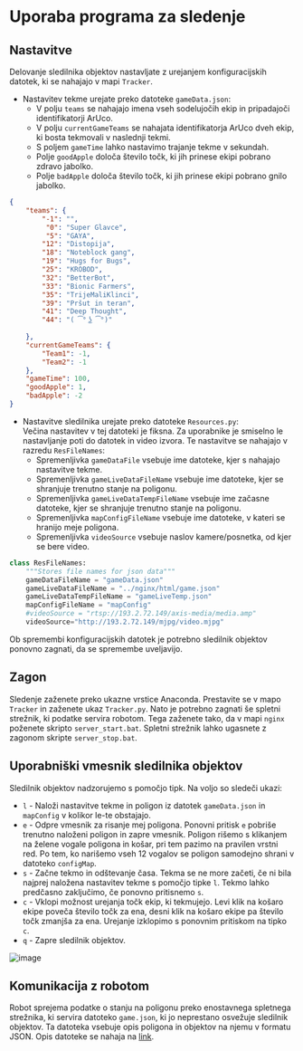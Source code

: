 Uporaba programa za sledenje
================================

## Nastavitve
Delovanje sledilnika objektov nastavljate z urejanjem konfiguracijskih datotek, ki se nahajajo v mapi ``Tracker``.
* Nastavitev tekme urejate preko datoteke ``gameData.json``:
  * V polju ``teams`` se nahajajo imena vseh sodelujočih ekip in pripadajoči identifikatorji ArUco.
  * V polju ``currentGameTeams`` se nahajata identifikatorja ArUco dveh ekip, ki bosta tekmovali v naslednji tekmi.
  * S poljem ``gameTime`` lahko nastavimo trajanje tekme v sekundah.
  * Polje ``goodApple`` določa število točk, ki jih prinese ekipi pobrano zdravo jabolko.
  * Polje ``badApple`` določa število točk, ki jih prinese ekipi pobrano gnilo jabolko.
```json
{
    "teams": {
        "-1": "",
         "0": "Super Glavce",
         "5": "GAYA",
        "12": "Distopija",
        "18": "Noteblock gang",
        "19": "Hugs for Bugs",
        "25": "KROBOD",
        "32": "BetterBot",
        "33": "Bionic Farmers",
        "35": "TrijeMaliKlinci",
        "39": "Pršut in teran",
        "41": "Deep Thought",
        "44": "( ͡° ͜ʖ ͡°)"
		
    },
    "currentGameTeams": {
        "Team1": -1,
        "Team2": -1
    },
    "gameTime": 100,
    "goodApple": 1,
    "badApple": -2
}
```

* Nastavitve sledilnika urejate preko datoteke ``Resources.py``:  
  Večina nastavitev v tej datoteki je fiksna. Za uporabnike je smiselno le nastavljanje poti do datotek in video izvora.
  Te nastavitve se nahajajo v razredu ``ResFileNames``:
  * Spremenljivka ``gameDataFile`` vsebuje ime datoteke, kjer s nahajajo nastavitve tekme.
  * Spremenljivka ``gameLiveDataFileName`` vsebuje ime datoteke, kjer se shranjuje trenutno stanje na poligonu.
  * Spremenljivka ``gameLiveDataTempFileName`` vsebuje ime začasne datoteke, kjer se shranjuje trenutno stanje na poligonu.
  * Spremenljivka ``mapConfigFileName`` vsebuje ime datoteke, v kateri se hranijo meje poligona.
  * Spremenljivka ``videoSource`` vsebuje naslov kamere/posnetka, od kjer se bere video.
```python
class ResFileNames:
    """Stores file names for json data"""
    gameDataFileName = "gameData.json"
    gameLiveDataFileName = "../nginx/html/game.json"
    gameLiveDataTempFileName = "gameLiveTemp.json"
    mapConfigFileName = "mapConfig"
    #videoSource = "rtsp://193.2.72.149/axis-media/media.amp"
    videoSource="http://193.2.72.149/mjpg/video.mjpg"
```
  
Ob spremembi konfiguracijskih datotek je potrebno sledilnik objektov ponovno zagnati, da se spremembe uveljavijo.


## Zagon

Sledenje zaženete preko ukazne vrstice Anaconda. Prestavite se v mapo ``Tracker`` in zaženete ukaz ``Tracker.py``. 
Nato je potrebno zagnati še spletni strežnik, ki podatke servira robotom. Tega zaženete tako, da v mapi ``nginx`` poženete skripto ``server_start.bat``. Spletni strežnik lahko ugasnete z zagonom skripte ``server_stop.bat``.

## Uporabniški vmesnik sledilnika objektov

Sledilnik objektov nadzorujemo s pomočjo tipk. Na voljo so sledeči ukazi:
* ``l`` - Naloži nastavitve tekme in poligon iz datotek ``gameData.json`` in ``mapConfig`` v kolikor le-te obstajajo.
* ``e`` - Odpre vmesnik za risanje mej poligona. Ponovni pritisk ``e`` pobriše trenutno naloženi poligon in zapre vmesnik. Poligon rišemo s klikanjem na želene vogale poligona in košar, pri tem pazimo na pravilen vrstni red. Po tem, ko narišemo vseh 12 vogalov se poligon samodejno shrani v datoteko ``configMap``.
* ``s`` - Začne tekmo in odštevanje časa. Tekma se ne more začeti, če ni bila najprej naložena nastavitev tekme s pomočjo tipke ``l``. Tekmo lahko predčasno zaključimo, če ponovno pritisnemo ``s``.
* ``c`` - Vklopi možnost urejanja točk ekip, ki tekmujejo. Levi klik na košaro ekipe poveča število točk za ena, desni klik na košaro ekipe pa število točk zmanjša za ena. Urejanje izklopimo s ponovnim pritiskom na tipko ``c``.
* ``q`` - Zapre sledilnik objektov.

![image](https://github.com/RoboLiga/roboliga-meta/blob/master/Tehnicna-dokumentacija/Tracker.PNG)

## Komunikacija z robotom

Robot sprejema podatke o stanju na poligonu preko enostavnega spletnega strežnika, ki servira datoteko ``game.json``, ki jo neprestano osvežuje sledilnik objektov. Ta datoteka vsebuje opis poligona in objektov na njemu v formatu JSON. Opis datoteke se nahaja na [link](https://github.com/RoboLiga/roboliga-meta/blob/master/Tehnicna-dokumentacija/game.md).



